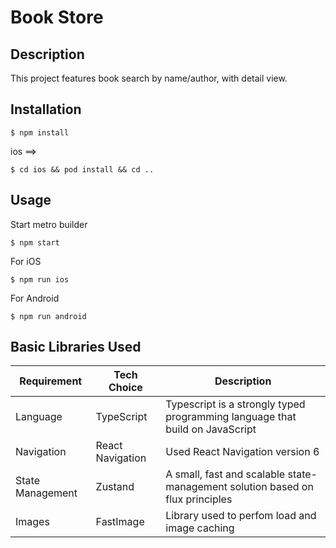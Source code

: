 # Book Store

## Description
This project features book search by name/author, with detail view.

## Installation
```
$ npm install
```

ios ==> 
```
$ cd ios && pod install && cd ..
```

## Usage
Start metro builder
```
$ npm start
```
For iOS
```
$ npm run ios
```

For Android
```
$ npm run android
```

## Basic Libraries Used

| Requirement       | Tech Choice       | Description                                                                   |
| ----------------- | ----------------- | ----------------------------------------------------------------------------- |
| Language          | TypeScript        | Typescript is a strongly typed programming language that build on JavaScript  |
| Navigation        | React Navigation  | Used React Navigation version 6                                               |
| State Management  | Zustand           | A small, fast and scalable state-management solution based on flux principles |
| Images            | FastImage         | Library used to perfom load and image caching                                 |

